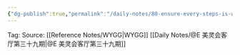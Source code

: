 ```yaml
---
{"dg-publish":true,"permalink":"/daily-notes/80-ensure-every-steps-is-well-done-and-the-result-is-at-least-80/"}
---
```



Tag: 
Source: [[Reference Notes/WYGG\|WYGG]] [[Daily Notes/@E 美灵会客厅第三十九期\|@E 美灵会客厅第三十九期]]